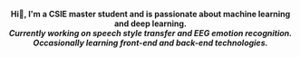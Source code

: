 <p align="center">
  <b>Hi👋, I'm a CSIE master student and is passionate about machine learning and deep learning.<b>  </br>
  <em>Currently working on speech style transfer and EEG emotion recognition.</em>  </br>
  <em>Occasionally learning front-end and back-end technologies.</em>
</p>

<!--
**fish0131/fish0131** is a ✨ _special_ ✨ repository because its `README.md` (this file) appears on your GitHub profile.

Here are some ideas to get you started:

- 🔭 I’m currently working on ...
- 🌱 I’m currently learning ...
- 👯 I’m looking to collaborate on ...
- 🤔 I’m looking for help with ...
- 💬 Ask me about ...
- 📫 How to reach me: ...
- 😄 Pronouns: ...
- ⚡ Fun fact: ...
-->

